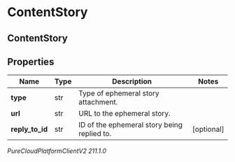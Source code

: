 # ContentStory

## ContentStory

## Properties

|Name | Type | Description | Notes|
|------------ | ------------- | ------------- | -------------|
| **type** | str | Type of ephemeral story attachment. | |
| **url** | str | URL to the ephemeral story. | |
| **reply_to_id** | str | ID of the ephemeral story being replied to. | [optional] |



_PureCloudPlatformClientV2 211.1.0_
